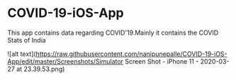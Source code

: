 # COVID-19-iOS-App
This app contains data regarding COVID'19.Mainly it contains the COVID Stats of India

![alt text](https://raw.githubusercontent.com/nanipunepalle/COVID-19-iOS-App/edit/master/Screenshots/Simulator Screen Shot - iPhone 11 - 2020-03-27 at 23.39.53.png)
